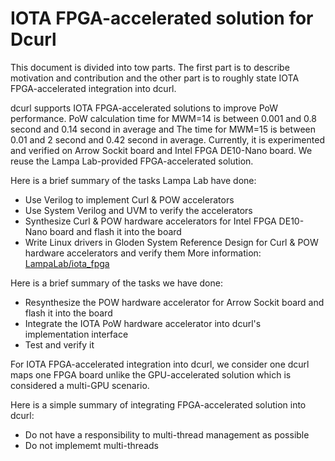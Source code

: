 
# IOTA FPGA-accelerated solution for Dcurl

This document is divided into tow parts. The first part is to describe motivation and contribution and the other part is to roughly state IOTA FPGA-accelerated integration into dcurl.

dcurl supports IOTA FPGA-accelerated solutions to improve PoW performance. PoW calculation time for MWM=14 is between 0.001 and 0.8 second and 0.14 second in average and The time for MWM=15 is between 0.01 and 2 second and 0.42 second in average. Currently, it is experimented and verified on Arrow Sockit board and Intel FPGA DE10-Nano board. We reuse the Lampa Lab-provided FPGA-accelerated solution. 

Here is a brief summary of the tasks Lampa Lab have done:
* Use Verilog to implement Curl & POW accelerators
* Use System Verilog and UVM to verify the accelerators
* Synthesize Curl & POW hardware accelerators for Intel FPGA DE10-Nano board and flash it into the board
* Write Linux drivers in Gloden System Reference Design for Curl & POW hardware accelerators and verify them
More information: [LampaLab/iota_fpga](https://github.com/LampaLab/iota_fpga)

Here is a brief summary of the tasks we have done:
* Resynthesize the POW hardware accelerator for Arrow Sockit board and flash it into the board
* Integrate the IOTA PoW hardware accelerator into dcurl's implementation interface
* Test and verify it

For IOTA FPGA-accelerated integration into dcurl, we consider one dcurl maps one FPGA board unlike the GPU-accelerated solution which is considered a multi-GPU scenario. 

Here is a simple summary of integrating FPGA-accelerated solution into dcurl:
* Do not have a responsibility to multi-thread management as possible
* Do not implememt multi-threads
